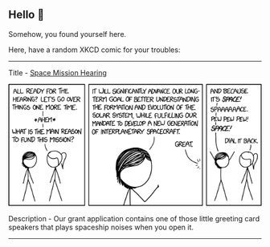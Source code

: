 ## Hello 👀

Somehow, you found yourself here.

Here, have a random XKCD comic for your troubles:

-----------------------------------

Title - [Space Mission Hearing](https://xkcd.com/2124)

![Space Mission Hearing](./random_comic.png)

Description - Our grant application contains one of those little greeting card speakers that plays spaceship noises when you open it.

-----------------------------------